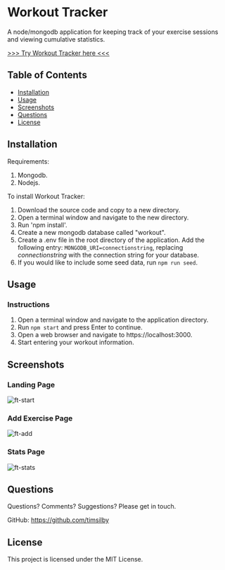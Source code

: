 # Workout Tracker

A node/mongodb application for keeping track of your exercise sessions and viewing cumulative statistics.

[>>> Try Workout Tracker here <<<](https://intense-brushlands-70089.herokuapp.com/)


## Table of Contents
* [Installation](#installation)
* [Usage](#usage)
* [Screenshots](#screenshots)
* [Questions](#questions)
* [License](#license)


## Installation

Requirements:

1. Mongodb.
2. Nodejs.

To install Workout Tracker:

1. Download the source code and copy to a new directory.
2. Open a terminal window and navigate to the new directory.
3. Run 'npm install'.
4. Create a new mongodb database called "workout".
5. Create a .env file in the root directory of the application. Add the following entry:
`MONGODB_URI=connectionstring`, replacing _connectionstring_ with the connection string for your database.
6. If you would like to include some seed data, run `npm run seed`.


## Usage

### Instructions
1. Open a terminal window and navigate to the application directory.
2. Run `npm start` and press Enter to continue.
3. Open a web browser and navigate to https://localhost:3000.
4. Start entering your workout information.


## Screenshots

### Landing Page

![ft-start](https://user-images.githubusercontent.com/69242373/102001152-5ba6fd00-3d3a-11eb-8a36-2db942049713.png)

### Add Exercise Page

![ft-add](https://user-images.githubusercontent.com/69242373/102001147-59dd3980-3d3a-11eb-8ca3-5cd16d42f7f6.png)

### Stats Page

![ft-stats](https://user-images.githubusercontent.com/69242373/102001153-5ba6fd00-3d3a-11eb-8427-e3d49b9ba1e3.png)


## Questions
Questions? Comments? Suggestions? Please get in touch.

GitHub: https://github.com/timsilby


## License
This project is licensed under the MIT License.
